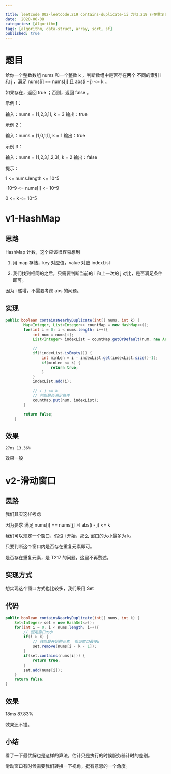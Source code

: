 ```yaml
---

title: leetcode 002-leetcode.219 contains-duplicate-ii 力扣.219 存在重复的元素 II
date:  2020-06-08
categories: [Algorithm]
tags: [algorithm, data-struct, array, sort, sf]
published: true
---
```



# 题目

给你一个整数数组 nums 和一个整数 k ，判断数组中是否存在两个 不同的索引 i 和 j ，满足 nums[i] == nums[j] 且 abs(i - j) <= k 。

如果存在，返回 true ；否则，返回 false 。

示例 1：

输入：nums = [1,2,3,1], k = 3
输出：true

示例 2：

输入：nums = [1,0,1,1], k = 1
输出：true

示例 3：

输入：nums = [1,2,3,1,2,3], k = 2
输出：false
 
提示：

1 <= nums.length <= 10^5

-10^9 <= nums[i] <= 10^9

0 <= k <= 10^5

# v1-HashMap

## 思路

HashMap 计数，这个应该很容易想到

1) 用 map 存储，key 对应值，value 对应 indexList

2) 我们找到相同的之后，只需要判断当前的 i 和上一次的 j 对比，是否满足条件即可。

因为 i 递增，不需要考虑 abs 的问题。

## 实现

```java
public boolean containsNearbyDuplicate(int[] nums, int k) {
        Map<Integer, List<Integer>> countMap = new HashMap<>();
        for(int i = 0; i < nums.length; i++){
            int num = nums[i];
            List<Integer> indexList = countMap.getOrDefault(num, new ArrayList<>());

            // 
            if(!indexList.isEmpty()) {
                int minLen = i - indexList.get(indexList.size()-1);
                if(minLen <= k) {
                    return true;
                }
            }
            indexList.add(i);

            // i-j <= k
            // 判断是否满足条件
            countMap.put(num, indexList);
        }

        return false;
    }
```

## 效果

```
27ms 13.36%
```

效果一般

# v2-滑动窗口

## 思路

我们其实这样考虑

因为要求 满足 nums[i] == nums[j] 且 abs(i - j) <= k

我们可以规定一个窗口，假设 i 开始，那么 窗口的大小最多为 k。

只要判断这个窗口内是否存在重复元素即可。

是否存在重复元素，是 T217 的问题，这里不再赘述。

## 实现方式

想实现这个窗口方式也比较多，我们采用 Set

## 代码

```java
public boolean containsNearbyDuplicate(int[] nums, int k) {
    Set<Integer> set = new HashSet<>();
    for(int i = 0; i < nums.length; i++){
        // 固定窗口大小
        if(i > k) {
            // 移除最开始的元素  保证窗口最多k
            set.remove(nums[i - k - 1]);
        }
        if(set.contains(nums[i])) {
            return true;
        }
        set.add(nums[i]);
    }
    return false;
}
```

## 效果

18ms  87.83%

效果还不错。

## 小结

看了一下最优解也是这样的算法，估计只是执行的时候服务器计时的差别。

滑动窗口有时候需要我们转换一下视角，挺有意思的一个角度。

